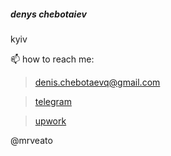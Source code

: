 ##### denys chebotaiev
kyiv

📫 how to reach me:

> [denis.chebotaevq@gmail.com](mailto:denis.chebotaevq@gmail.com)

> [telegram](https://t.me/mrveato)

> [upwork](https://www.upwork.com/freelancers/mrveato)

@mrveato
